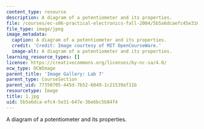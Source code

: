 ```yaml
---
content_type: resource
description: A diagram of a potentiometer and its properties.
file: /courses/ec-s06-practical-electronics-fall-2004/5b5a6dcaefc45e31647e3be6bc5b84f4_1.jpg
file_type: image/jpeg
image_metadata:
  caption: A diagram of a potentiometer and its properties.
  credit: 'Credit: Image courtesy of MIT OpenCourseWare.'
  image-alt: A diagram of a potentiometer and its properties.
learning_resource_types: []
license: https://creativecommons.org/licenses/by-nc-sa/4.0/
ocw_type: OCWImage
parent_title: 'Image Gallery: Lab 7'
parent_type: CourseSection
parent_uid: 77350705-445d-7b52-6049-1c21539af11b
resourcetype: Image
title: 1.jpg
uid: 5b5a6dca-efc4-5e31-647e-3be6bc5b84f4
---
```

A diagram of a potentiometer and its properties.